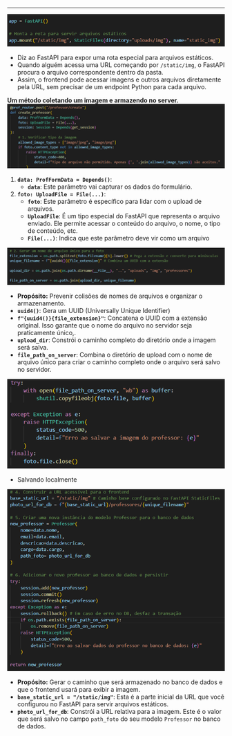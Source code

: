 

---

![Pasted image 20250621150057](../../attachments/Pasted%20image%2020250621150057.png)
- Diz ao FastAPI para expor uma rota especial para arquivos estáticos.
- Quando alguém acessa uma URL começando por `/static/img`, o FastAPI procura o arquivo correspondente dentro da pasta.
- Assim, o frontend pode acessar imagens e outros arquivos diretamente pela URL, sem precisar de um endpoint Python para cada arquivo.

**Um método coletando um imagem e armazendo no server.**
![Pasted image 20250621150521](../../attachments/Pasted%20image%2020250621150521.png)
1. **`data: ProfFormData = Depends()`**:
    - **`data`**: Este parâmetro vai capturar os dados do formulário.
2. **`foto: UploadFile = File(...)`**:
    - **`foto`**: Este parâmetro é específico para lidar com o upload de arquivos.
    - **`UploadFile`**: É um tipo especial do FastAPI que representa o arquivo enviado. Ele permite acessar o conteúdo do arquivo, o nome, o tipo de conteúdo, etc.
    - **`File(...)`**: Indica que este parâmetro deve vir como um arquivo 

![Pasted image 20250621150705](../../attachments/Pasted%20image%2020250621150705.png)
- **Propósito:** Prevenir colisões de nomes de arquivos e organizar o armazenamento.
- **`uuid4()`**: Gera um UUID (Universally Unique Identifier)
- **`f"{uuid4()}{file_extension}"`**: Concatena o UUID com a extensão original. Isso garante que o nome do arquivo no servidor seja praticamente único,.
- **`upload_dir`**: Constrói o caminho completo do diretório onde a imagem será salva.
- **`file_path_on_server`**: Combina o diretório de upload com o nome de arquivo único para criar o caminho completo onde o arquivo será salvo no servidor.

![Pasted image 20250621150936](../../attachments/Pasted%20image%2020250621150936.png)
- Salvando localmente

![Pasted image 20250621151032](../../attachments/Pasted%20image%2020250621151032.png)
- **Propósito:** Gerar o caminho que será armazenado no banco de dados e que o frontend usará para exibir a imagem.
- **`base_static_url = "/static/img"`**: Esta é a parte inicial da URL que você configurou no FastAPI para servir arquivos estáticos. 
- **`photo_url_for_db`**: Constrói a URL relativa para a imagem. Este é o valor que será salvo no campo `path_foto` do seu modelo `Professor` no banco de dados. 